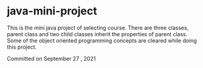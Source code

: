# java-mini-project
This is the mini java project of selecting course. There are three classes, parent class and two child classes inherit the properties of parent class. Some of the object oriented programming concepts are cleared while doing this project.

Committed on September 27 , 2021